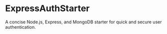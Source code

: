 # ExpressAuthStarter
A concise Node.js, Express, and MongoDB starter for quick and secure user authentication.
